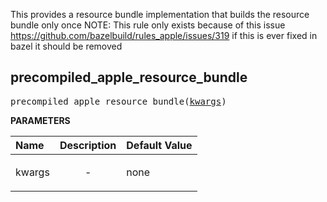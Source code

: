 <!-- Generated with Stardoc: http://skydoc.bazel.build -->


This provides a resource bundle implementation that builds the resource bundle
only once
NOTE: This rule only exists because of this issue
https://github.com/bazelbuild/rules_apple/issues/319
if this is ever fixed in bazel it should be removed


<a id="precompiled_apple_resource_bundle"></a>

## precompiled_apple_resource_bundle

<pre>
precompiled_apple_resource_bundle(<a href="#precompiled_apple_resource_bundle-kwargs">kwargs</a>)
</pre>



**PARAMETERS**


| Name  | Description | Default Value |
| :------------- | :------------- | :------------- |
| <a id="precompiled_apple_resource_bundle-kwargs"></a>kwargs |  <p align="center"> - </p>   |  none |


